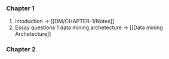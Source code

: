 ### Chapter 1  
1. intoduction -> [[DM/CHAPTER-1/Notes]]
2. Essay questions 1 data mining archetecture -> [[Data mining Archetecture]]

### Chapter 2
